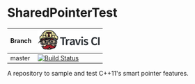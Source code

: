 # SharedPointerTest
<!-- Add one for each branch you'd like checked when run -->
Branch|[![Travis CI logo](res/TravisCI.png)](https://travis-ci.org)
---|---
master|[![Build Status](https://travis-ci.com/CameronPodd/SharedPointerTest.svg?token=XjT7oJU5EtYgVZsdH52D&branch=master)](https://travis-ci.com/CameronPodd/SharedPointerTest)

A repository to sample and test C++11's smart pointer features.

